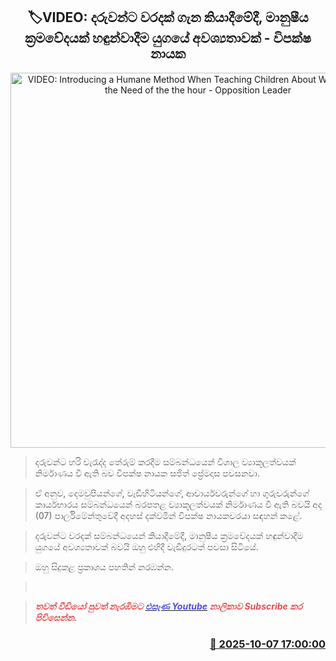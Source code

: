 <p align='center'><b><h2 align='center' title='VIDEO: Introducing a Humane Method When Teaching Children About Wrongdoing is the Need of the the hour - Opposition Leader'>🏷VIDEO: දරුවන්ට වරදක් ගැන කියාදීමේදී, මානුෂීය ක්‍රමවේදයක් හඳුන්වාදීම යුගයේ අවශ්‍යතාවක් - විපක්ෂ නායක</h2></b></p>
<p align='center'><img src='https://helakuru.sgp1.cdn.digitaloceanspaces.com/esana/images/lib/sajith-parliment-mko.jpg' width='600' alt='VIDEO: Introducing a Humane Method When Teaching Children About Wrongdoing is the Need of the the hour - Opposition Leader'></p>

> දරුවන්ට හරි වැරැද්ද තේරුම් කරදීම සම්බන්ධයෙන් විශාල ව්‍යාකූලත්වයක් නිර්මාණය වී ඇති බව විපක්ෂ නායක සජිත් ප්‍රේමදාස පවසනවා.

> ඒ අනුව, දෙමවුපියන්ගේ, වැඩිහිටියන්ගේ, ආචාර්යවරුන්ගේ හා ගුරුවරුන්ගේ කාර්යභාරය සම්බන්ධයෙන් බරපතළ ව්‍යාකූලත්වයක් නිර්මාණය වී ඇති බවයි අද (07) පාර්ලිමේන්තුවේදී අදහස් දක්වමින් විපක්ෂ නායකවරයා සඳහන් කළේ.

> දරුවන්ට වරදක් සම්බන්ධයෙන් කියාදීමේදී, මානුෂීය ක්‍රමවේදයක් හඳුන්වාදීම යුගයේ අවශ්‍යතාවක් බවයි ඔහු එහිදී වැඩිදුරටත් පවසා සිටියේ.

> ඔහු සිදුකළ ප්‍රකාශය පහතින් නරඹන්න.

>  

> <span style='color:#e64d4d'><em><strong>තවත් වීඩියෝ පුවත් නැරඹීමට </strong></em></span><a href='https://youtube.com/@esanamedia?si=UZCWEZmqFcpzlvdV'><span style='color:#4d4de6'><em><strong>එසැණ Youtube</strong></em></span></a><span style='color:#e64d4d'><em><strong> නාලිකාව Subscribe කර පිවිසෙන්න.</strong></em></span>



<h3 align='right'><a href='https://www.helakuru.lk/esana/p/114270/'>📅 2025-10-07 17:00:00</a></h3>
